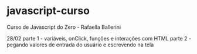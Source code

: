# javascript-curso
 Curso de Javascript do Zero - Rafaella Ballerini

28/02
    parte 1 - variáveis, onClick, funções e interações com HTML
    parte 2 - pegando valores de entrada do usuário e escrevendo na tela
